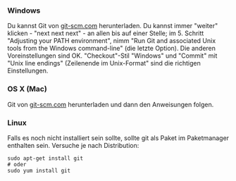 ### Windows

Du kannst Git von [git-scm.com](http://git-scm.com/) herunterladen. Du kannst immer "weiter" klicken - "next next next" - an allen bis auf einer Stelle; im 5. Schritt "Adjusting your PATH environment", nimm "Run Git and associated Unix tools from the Windows command-line" (die letzte Option). Die anderen Voreinstellungen sind OK. "Checkout"-Stil "Windows" und "Commit" mit "Unix line endings" (Zeilenende im Unix-Format" sind die richtigen Einstellungen.

### OS X (Mac)

Git von [git-scm.com](http://git-scm.com/) herunterladen und dann den Anweisungen folgen.

### Linux

Falls es noch nicht installiert sein sollte, sollte git als Paket im Paketmanager enthalten sein. Versuche je nach Distribution:

    sudo apt-get install git
    # oder
    sudo yum install git